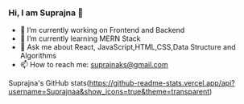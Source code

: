 ### Hi, I am Suprajna 👋

- 🔭 I’m currently working on Frontend and Backend
- 🌱 I’m currently learning MERN Stack
- 💬 Ask me about React, JavaScript,HTML,CSS,Data Structure and Algorithms
- 📫 How to reach me: suprajnaks@gmail.com

Suprajna's GitHub stats(https://github-readme-stats.vercel.app/api?username=Suprajnaa&show_icons=true&theme=transparent)

